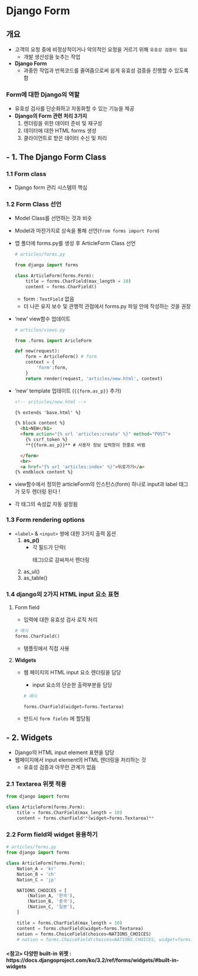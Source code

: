 # Django Form

## 개요

- 고객의 요청 중에 비정상적이거나 악의적인 요청을 거르기 위해 `유효성 검증이 필요`
    - 개발 생산성을 늦추는 작업
- **Django Form**
    - 과중한 작업과 반복코드를 줄여줌으로써 쉽게 유효성 검증을 진행할 수 있도록 함

### Form에 대한 Django의 역할

- 유효성 검사를 단순화하고 자동화할 수 있는 기능을 제공
- **Django의 Form 관련 처리  3가지**
    1. 렌더링을 위한 데이터 준비 및 재구성
    2. 데이터에 대한 HTML forms 생성
    3. 클라이언트로 받은 데이터 수신 및 처리

## - 1. The Django Form Class

### 1.1 Form class

- Django form 관리 시스템의 핵심

### 1.2 Form Class 선언

- Model Class를 선언하는 것과 비슷
- Model과 마찬가지로 상속을 통해 선언(`from forms import Form`)
- 앱 폴더에 forms.py를 생성 후 ArticleForm Class 선언
    
    ```python
    # articles/forms.py
    
    from django import forms
    
    class ArticleForm(forms.Form):
        title = forms.CharField(max_length = 10)
        content = forms.CharField()
    ```
    
    - form : `TextField` 없음
    - 더 나은 유지 보수 및 관행적 관점에서 forms.py 파일 안에 작성하는 것을 권장
- ‘new’ view함수 업데이트
    
    ```python
    # articles/views.py
    
    from .forms import AricleForm
    
    def new(request):
        form = ArticleForm() # form
        context = {
            'form':form,
        }
        return render(request, 'articles/new.html', context)
    ```
    
- ‘new’ template 업데이트 (`{{form.as_p}}` 추가)
    
    ```html
    <!-- ariticles/new.html -->
    
    {% extends 'base.html' %}
    
    {% block content %}
      <h1>NEW</h1>
      <form action="{% url 'articles:create' %}" method="POST">
        {% csrf_token %}
        **{{form.as_p}}** # 사용자 정보 입력창이 한줄로 바뀜
    
      </form>
      <hr>
      <a href="{% url 'articles:index' %}">뒤로가기</a>
    {% endblock content %}
    ```
    

- view함수에서 정의한 articleForm의 인스턴스(form) 하나로 input과 label 태그가 모두 렌더링 된다 !
    
    
- 각 태그의 속성값 자동 설정됨

### 1.3 Form rendering options

- `<label>` & `<input>` 쌍에 대한 3가지 출력 옵션
    1. **as_p()**
        - 각 필드가 단락(<p>태그)으로 감싸져서 렌더링
    2. as_ul()
    3. as_table()

### 1.4 django의 2가지 HTML input 요소 표현

1. Form field
    - 입력에 대한 유효성 검사 로직 처리
    
    ```python
    # 예시
    forms.CharField()
    ```
    
    - 탬플릿에서 직접 사용
2. **Widgets**
    - 웹 페이지의 HTML input 요소 렌더링을 담당
        - input 요소의 단순한 출력부분을 담당
        
        ```python
        # 예시
        
        forms.CharField(widget=forms.Textarea)
        ```
        
    - 반드시 `form fields` 에 할당됨

## - 2. Widgets

- Django의 HTML input element 표현을 담당
- 웹페이지에서 input element의 HTML 렌더링을 처리하는 것
    - 유효성 검증과 아무런 관계가 없음

### 2.1 Textarea 위젯 적용

```python
from django import forms

class ArticleForm(forms.Form):
    title = forms.CharField(max_length = 10)
    content = forms.charField**(widget=forms.Textarea)**
```

### 2.2 Form field와 widget 응용하기

```python
# articles/forms.py
from django import forms

class ArticleForm(forms.Form):
    Nation_A = 'kr'
    Nation_B = 'ch'
    Nation_C = 'jp'

    NATIONS_CHOICES = [
        (Nation_A, '한국'),
        (Nation_B, '중국'),
        (Nation_C, '일본'),
    ]

    title = forms.CharField(max_length = 10)
    content = forms.charField(widget=forms.Textarea)
    nation = forms.ChoiceField(choices=NATIONS_CHOICES)
    # nation = forms.ChoiceField(choices=NATIONS_CHOICES, widget=forms.RadioSelect)
```

<h4><참고> 다양한 built-in 위젯 : https://docs.djangoproject.com/ko/3.2/ref/forms/widgets/#built-in-widgets

</h4>